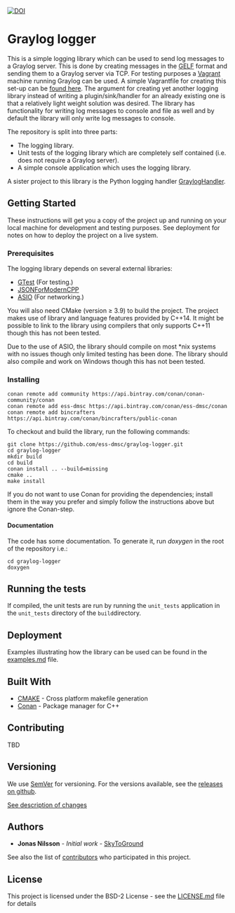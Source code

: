 [![DOI](https://zenodo.org/badge/80732581.svg)](https://zenodo.org/badge/latestdoi/80732581)

# Graylog logger

This is a simple logging library which can be used to send log messages to a Graylog server. This is done by creating messages in the [GELF](http://docs.graylog.org/en/2.1/pages/gelf.html) format and sending them to a Graylog server via TCP. For testing purposes a [Vagrant](https://www.vagrantup.com/) machine running Graylog can be used. A simple Vagrantfile for creating this set-up can be [found here](https://github.com/ess-dmsc/graylog-machine). The argument for creating yet another logging library instead of writing a plugin/sink/handler for an already existing one is that a relatively light weight solution was desired. The library has functionality for writing log messages to console and file as well and by default the library will only write log messages to console.

The repository is split into three parts:

* The logging library.
* Unit tests of the logging library which are completely self contained (i.e. does not require a Graylog server).
* A simple console application which uses the logging library.

A sister project to this library is the Python logging handler [GraylogHandler](https://github.com/ess-dmsc/graylog-handler).

## Getting Started

These instructions will get you a copy of the project up and running on your local machine for development and testing purposes. See deployment for notes on how to deploy the project on a live system.

### Prerequisites


The logging library depends on several external libraries:

* [GTest](https://github.com/google/googletest) (For testing.)
* [JSONForModernCPP](https://github.com/nlohmann/json)
* [ASIO](http://think-async.com) (For networking.)

You will also need CMake (version ≥ 3.9) to build the project. The project makes use of library and language features provided by C++14. It might be possible to link to the library using compilers that only supports C++11 though this has not been tested.

Due to the use of ASIO, the library should compile on most \*nix systems with no issues though only limited testing has been done. The library should also compile and work on Windows though this has not been tested.


### Installing

```
conan remote add community https://api.bintray.com/conan/conan-community/conan
conan remote add ess-dmsc https://api.bintray.com/conan/ess-dmsc/conan
conan remote add bincrafters https://api.bintray.com/conan/bincrafters/public-conan
```

To checkout and build the library, run the following commands:

```
git clone https://github.com/ess-dmsc/graylog-logger.git
cd graylog-logger
mkdir build
cd build
conan install .. --build=missing
cmake ..
make install
```

If you do not want to use Conan for providing the dependencies; install them in the way you prefer and simply follow the instructions above but ignore the Conan-step.


#### Documentation
The code has some documentation. To generate it, run _doxygen_ in the root of the repository i.e.:

```
cd graylog-logger
doxygen
```

## Running the tests
If compiled, the unit tests are run by running the ```unit_tests``` application in the ```unit_tests``` directory of the ```build```directory.

## Deployment

Examples illustrating how the library can be used can be found in the [examples.md](documentation/examples.md) file.

## Built With
* [CMAKE](https://cmake.org/) - Cross platform makefile generation
* [Conan](https://conan.io/) - Package manager for C++

## Contributing
TBD

## Versioning

We use [SemVer](http://semver.org/) for versioning. For the versions available, see the [releases on github](https://github.com/ess-dmsc/graylog-logger/releases).

[See description of changes](documentation/changes.md)

## Authors

* **Jonas Nilsson** - *Initial work* - [SkyToGround](https://github.com/SkyToGround)

See also the list of [contributors](https://github.com/ess-dmsc/graylog-logger/graphs/contributors) who participated in this project.

## License

This project is licensed under the BSD-2 License - see the [LICENSE.md](LICENSE.md) file for details
